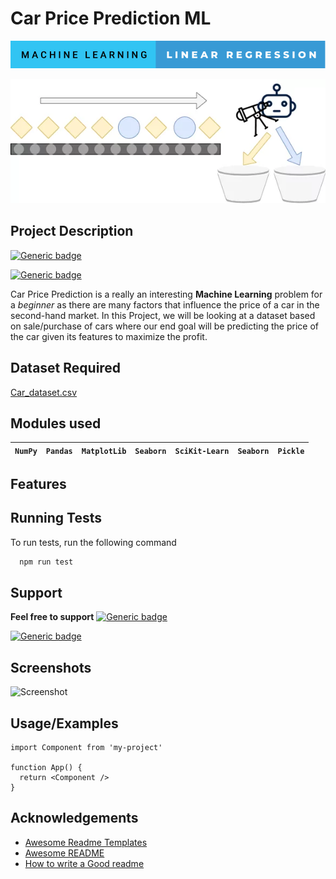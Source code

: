 
# Car Price Prediction ML

![machine-learning-linear-regression](https://github.com/PiyushBadhe/Car-Price-Prediction-ML/blob/Miscellaneous/machine-learning-linear-regression.svg)

![Logo](https://github.com/PiyushBadhe/Car-Price-Prediction-ML/blob/Miscellaneous/ML%20classification.png?raw=true)


## Project Description
[![Generic badge](https://img.shields.io/badge/DATA%20SCIENCE-Beginners-brightgreen)](https://github.com/PiyushBadhe/Car-Price-Prediction-ML)

[![Generic badge](https://img.shields.io/badge/LANGUAGE-PYTHON-orange)](https://github.com/PiyushBadhe/Car-Price-Prediction-ML)

Car Price Prediction is a really an interesting **Machine Learning** problem for a *beginner* as there are many factors that influence the price of a car in the second-hand market. In this Project, we will be looking at a dataset based on sale/purchase of cars where our end goal will be predicting the price of the car given its features to maximize the profit.
## Dataset Required

[Car_dataset.csv](https://github.com/PiyushBadhe/Car-Price-Prediction-ML/blob/main/Car_dataset.csv)


## Modules used


| `NumPy` | `Pandas` | `MatplotLib` | `Seaborn` | `SciKit-Learn` | `Seaborn` | `Pickle` |
| :-------- | :------- | :-------- | :------- | :-------- | :------- | :-------- |

## Features



## Running Tests

To run tests, run the following command

```bash
  npm run test
```


## Support

**Feel free to support** [![Generic badge](https://img.shields.io/badge/REACH-%40-yellowgreen)](badhepiyuraj1997@gmail.com)

[![Generic badge](https://img.shields.io/badge/CONNECT-LinkedIN-blue)](https://www.linkedin.com/in/piyush-badhe-626a9515b)

## Screenshots

![Screenshot](https://via.placeholder.com/468x300?text=App+Screenshot+Here)


## Usage/Examples

```
import Component from 'my-project'

function App() {
  return <Component />
}
```


## Acknowledgements

 - [Awesome Readme Templates](https://awesomeopensource.com/project/elangosundar/awesome-README-templates)
 - [Awesome README](https://github.com/matiassingers/awesome-readme)
 - [How to write a Good readme](https://bulldogjob.com/news/449-how-to-write-a-good-readme-for-your-github-project)
